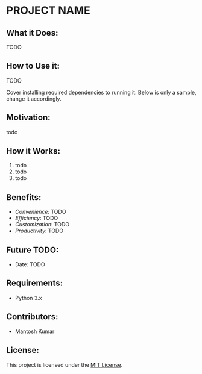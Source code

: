 # PROJECT NAME

## What it Does:
TODO

## How to Use it:
TODO

Cover installing required dependencies to running it.
Below is only a sample, change it accordingly.

## Motivation:
todo

## How it Works:
1. todo
2. todo
3. todo

## Benefits:
- *Convenience*: TODO
- *Efficiency*: TODO
- *Customization*: TODO
- *Productivity*: TODO

## Future TODO:
* Date: TODO

## Requirements:
- Python 3.x



## Contributors:
- Mantosh Kumar

## License:
This project is licensed under the [MIT License](LICENSE).
